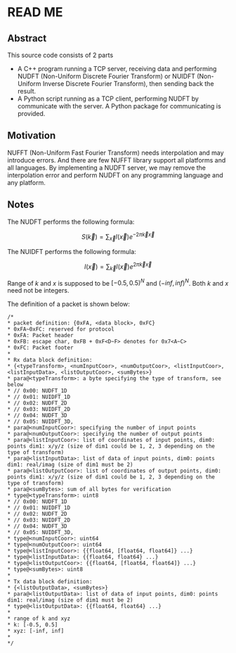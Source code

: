 # READ ME
## Abstract
This source code consists of 2 parts
- A C++ program running a TCP server, receiving data and performing NUDFT (Non-Uniform Discrete Fourier Transform) or NUIDFT (Non-Uniform Inverse Discrete Fourier Transform), then sending back the result.
- A Python script running as a TCP client, performing NUDFT by communicate with the server. A Python package for communicating is provided.

## Motivation
NUFFT (Non-Uniform Fast Fourier Transform) needs interpolation and may introduce errors. And there are few NUFFT library support all platforms and all languages. By implementing a NUDFT server, we may remove the interpolation error and perform NUDFT on any programming language and any platform.

## Notes
The NUDFT performs the following formula:

$$
S(\vec{k}) = \sum_{\vec{x}}{I(\vec{x})e^{-2 \pi \vec{k} \vec{x}}}
$$

The NUIDFT performs the following formula:

$$
I(\vec{x}) = \sum_{\vec{k}}{I(\vec{x})e^{2 \pi \vec{k} \vec{x}}}
$$

Range of $k$ and $x$ is supposed to be $[-0.5, 0.5)^{N}$ and $(-inf, inf)^{N}$. Both $k$ and $x$ need not be integers.

The definition of a packet is shown below:
```
/*
* packet definition: {0xFA, <data block>, 0xFC}
* 0xFA~0xFC: reserved for protocol
* 0xFA: Packet header
* 0xFB: escape char, 0xFB + 0xF<D~F> denotes for 0x7<A~C>
* 0xFC: Packet footer
*
* Rx data block definition:
* {<typeTransform>, <numInputCoor>, <numOutputCoor>, <listInputCoor>, <listInputData>, <listOutputCoor>, <sumBytes>}
* para@<typeTransform>: a byte specifying the type of transform, see below
* // 0x00: NUDFT_1D
* // 0x01: NUIDFT_1D
* // 0x02: NUDFT_2D
* // 0x03: NUIDFT_2D
* // 0x04: NUDFT_3D
* // 0x05: NUIDFT_3D,
* para@<numInputCoor>: specifying the number of input points
* para@<numOutputCoor>: specifying the number of output points
* para@<listInputCoor>: list of coordinates of input points, dim0: points dim1: x/y/z (size of dim1 could be 1, 2, 3 depending on the type of transform)
* para@<listInputData>: list of data of input points, dim0: points dim1: real/imag (size of dim1 must be 2)
* para@<listOutputCoor>: list of coordinates of output points, dim0: points dim1: x/y/z (size of dim1 could be 1, 2, 3 depending on the type of transform)
* para@<sumBytes>: sum of all bytes for verification
* type@<typeTransform>: uint8
* // 0x00: NUDFT_1D
* // 0x01: NUIDFT_1D
* // 0x02: NUDFT_2D
* // 0x03: NUIDFT_2D
* // 0x04: NUDFT_3D
* // 0x05: NUIDFT_3D,
* type@<numInputCoor>: uint64
* type@<numOutputCoor>: uint64
* type@<listInputCoor>: {{float64, [float64, float64]} ...}
* type@<listInputData>: {{float64, float64} ...}
* type@<listOutputCoor>: {{float64, [float64, float64]} ...}
* type@<sumBytes>: uint8
*
* Tx data block definition:
* {<listOutputData>, <sumBytes>}
* para@<listOutputData>: list of data of input points, dim0: points dim1: real/imag (size of dim1 must be 2)
* type@<listOutputData>: {{float64, float64} ...}
*
* range of k and xyz
* k: [-0.5, 0.5]
* xyz: [-inf, inf]
*
*/
```